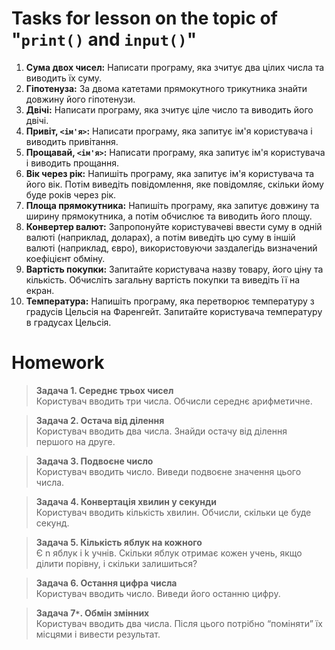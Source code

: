 # Tasks for lesson on the topic of "`print()` and `input()`"

1. **Cума двох чисел:** Написати програму, яка зчитує два цілих числа та виводить їх суму.
2. **Гіпотенуза:** За двома катетами прямокутного трикутника знайти довжину його гіпотенузи.
3. **Двічі:** Написати програму, яка зчитує ціле число та виводить його двічі.
4. **Привіт, `<ім'я>`:** Написати програму, яка запитує ім'я користувача і виводить привітання.
5. **Прощавай, `<ім'я>`:** Написати програму, яка запитує ім'я користувача і виводить прощання.
6. **Вік через рік:** Напишіть програму, яка запитує ім'я користувача та його вік. Потім виведіть повідомлення, яке повідомляє, скільки йому буде років через рік.
7. **Площа прямокутника:** Напишіть програму, яка запитує довжину та ширину прямокутника, а потім обчислює та виводить його площу.
8. **Конвертер валют:** Запропонуйте користувачеві ввести суму в одній валюті (наприклад, доларах), а потім виведіть цю суму в іншій валюті (наприклад, євро), використовуючи заздалегідь визначений коефіцієнт обміну.
9. **Вартість покупки:** Запитайте користувача назву товару, його ціну та кількість. Обчисліть загальну вартість покупки та виведіть її на екран.
10. **Температура:** Напишіть програму, яка перетворює температуру з градусів Цельсія на Фаренгейт. Запитайте користувача температуру в градусах Цельсія.



# Homework

> **Задача 1. Середнє трьох чисел**  
Користувач вводить три числа. Обчисли середнє арифметичне.

> **Задача 2. Остача від ділення**  
Користувач вводить два числа. Знайди остачу від ділення першого на друге.

> **Задача 3. Подвоєне число**  
Користувач вводить число. Виведи подвоєне значення цього числа.

> **Задача 4. Конвертація хвилин у секунди**  
Користувач вводить кількість хвилин. Обчисли, скільки це буде секунд.

> **Задача 5. Кількість яблук на кожного**  
Є n яблук і k учнів. Скільки яблук отримає кожен учень, якщо ділити порівну, і скільки залишиться?

> **Задача 6. Остання цифра числа**  
Користувач вводить число. Виведи його останню цифру.

> **Задача 7`*`. Обмін змінних**  
Користувач вводить два числа. Після цього потрібно “поміняти” їх місцями і вивести результат.